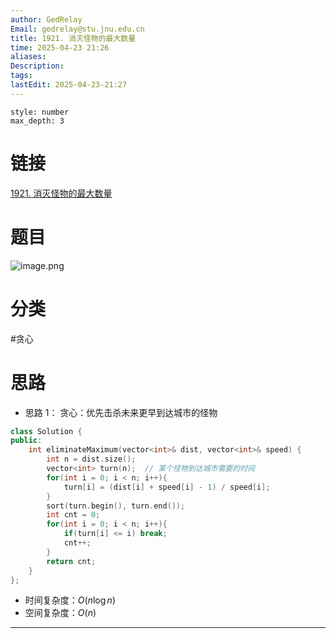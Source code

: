 ```yaml
---
author: GedRelay
Email: gedrelay@stu.jnu.edu.cn
title: 1921. 消灭怪物的最大数量
time: 2025-04-23 21:26
aliases: 
Description: 
tags: 
lastEdit: 2025-04-23-21:27
---
```


```toc
style: number
max_depth: 3
```

# 链接
[1921. 消灭怪物的最大数量](https://leetcode.cn/problems/eliminate-maximum-number-of-monsters/) 

# 题目
![image.png](https://ged-pic-bed.oss-cn-guangzhou.aliyuncs.com/img/202504232126849.png)


# 分类
#贪心 

# 思路
- 思路 1：
贪心：优先击杀未来更早到达城市的怪物


```cpp
class Solution {
public:
    int eliminateMaximum(vector<int>& dist, vector<int>& speed) {
        int n = dist.size();
        vector<int> turn(n);  // 某个怪物到达城市需要的时间
        for(int i = 0; i < n; i++){
            turn[i] = (dist[i] + speed[i] - 1) / speed[i];
        }
        sort(turn.begin(), turn.end());
        int cnt = 0;
        for(int i = 0; i < n; i++){
            if(turn[i] <= i) break;
            cnt++;
        }
        return cnt;
    }
};
```


- 时间复杂度：${O\left( n\log n \right)  }$ 
- 空间复杂度：${O\left( n \right)  }$ 


---

